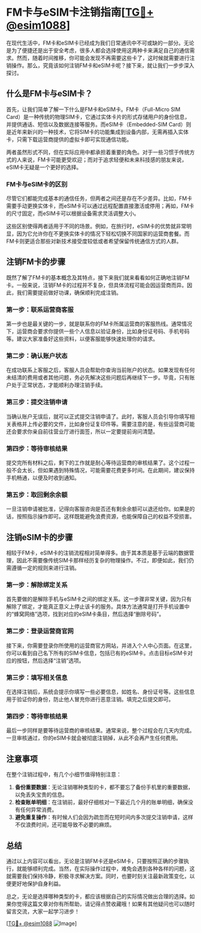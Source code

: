 # FM卡与eSIM卡注销指南[[TG💪+ @esim1088](https://t.me/s/esim1088)]

在现代生活中，FM卡和eSIM卡已经成为我们日常通讯中不可或缺的一部分。无论是为了便捷还是出于安全考虑，很多人都会选择使用这两种卡来满足自己的通信需求。然而，随着时间推移，你可能会发现不再需要这些卡了，这时候就需要进行注销操作。那么，究竟该如何注销FM卡和eSIM卡呢？接下来，就让我们一步步深入探讨。

## 什么是FM卡与eSIM卡？

首先，让我们简单了解一下什么是FM卡和eSIM卡。FM卡（Full-Micro SIM Card）是一种传统的物理SIM卡，它通过实体卡片的形式存储用户的身份信息，并提供通话、短信以及数据连接等服务。而eSIM卡（Embedded-SIM Card）则是近年来新兴的一种技术，它将SIM卡的功能集成到设备内部，无需再插入实体卡，只需下载运营商提供的虚拟卡即可实现通信功能。

两者虽然形式不同，但在实际应用中都承担着重要的角色。对于一些习惯于传统方式的人来说，FM卡可能更受欢迎；而对于追求轻便和未来科技感的朋友来说，eSIM卡无疑是一个更好的选择。

### FM卡与eSIM卡的区别

尽管它们都能完成基本的通信任务，但两者之间还是存在不少差异。比如，FM卡需要手动更换实体卡，而eSIM卡可以通过远程配置直接激活或停用；再如，FM卡的尺寸固定，而eSIM卡可以根据设备需求灵活调整大小。

这些区别使得两者适用于不同的场景。例如，在旅行时，eSIM卡的优势就非常明显，因为它允许你在不更换实体卡的情况下轻松切换不同国家的运营商套餐。而FM卡则更适合那些对新技术接受度较低或者希望保留传统通信方式的人群。

## 注销FM卡的步骤

既然了解了FM卡的基本概念及其特点，接下来我们就来看看如何正确地注销FM卡。一般来说，注销FM卡的过程并不复杂，但具体流程可能会因运营商而异。因此，我们需要提前做好功课，确保顺利完成注销。

### 第一步：联系运营商客服

第一步也是最关键的一步，就是联系你的FM卡所属运营商的客服热线。通常情况下，运营商会要求你提供一些个人信息以验证身份，比如身份证号码、手机号码等。建议大家准备好这些资料，以便客服能够快速处理你的请求。

### 第二步：确认账户状态

在成功联系上客服之后，客服人员会帮助你查询当前账户的状态。如果发现有任何未结清的费用或者其他问题，务必先解决这些问题后再继续下一步。毕竟，只有账户处于正常状态，才能顺利办理注销手续。

### 第三步：提交注销申请

当确认账户无误后，就可以正式提交注销申请了。此时，客服人员会引导你填写相关表格并上传必要的文件，比如身份证复印件等。需要注意的是，有些运营商可能还会要求你亲自前往营业厅进行面签，所以一定要提前询问清楚。

### 第四步：等待审核结果

提交完所有材料之后，剩下的工作就是耐心等待运营商的审核结果了。这个过程一般不会太长，但如果遇到特殊情况，可能需要花费更多时间。在此期间，建议保持手机畅通，以便及时收到通知。

### 第五步：取回剩余余额

一旦注销申请被批准，记得向客服咨询是否还有剩余余额可以退还给你。如果是的话，按照指示操作即可。这样既能避免浪费资源，也能保障自己的权益不受损害。

## 注销eSIM卡的步骤

相较于FM卡，eSIM卡的注销流程相对简单得多。由于其本质是基于云端的数据管理，因此不需要像传统SIM卡那样经历复杂的物理操作。不过，即便如此，我们仍需遵循一定的规则来进行注销。

### 第一步：解除绑定关系

首先要做的是解除手机与eSIM卡之间的绑定关系。这一步骤非常关键，因为只有解除了绑定，才能真正意义上停止该卡的服务。具体方法通常是打开手机设置中的“蜂窝网络”选项，找到对应的eSIM卡条目，然后选择“删除号码”。

### 第二步：登录运营商官网

接下来，你需要登录你所使用的运营商官方网站，并进入个人中心页面。在这里，你可以看到自己名下所有的SIM卡信息，包括已有的eSIM卡。点击目标eSIM卡对应的按钮，然后选择“注销”选项。

### 第三步：填写相关信息

在选择注销后，系统会提示你填写一些必要信息，如姓名、身份证号等。这些信息用于验证你的身份，防止他人冒充你进行恶意注销。填完之后提交即可。

### 第四步：等待审核结果

最后一步同样是要等待运营商的审核结果。通常来说，整个过程会在几天内完成。一旦审核通过，你的eSIM卡就会被彻底注销掉，从此不会再产生任何费用。

## 注意事项

在整个注销过程中，有几个小细节值得特别注意：

1. **备份重要数据**：无论注销哪种类型的卡，都不要忘了备份手机里的重要数据，以免丢失宝贵的信息。
2. **检查账单明细**：在注销前，最好仔细核对一下最近几个月的账单明细，确保没有任何异常消费。
3. **避免重复操作**：有时候人们会因为疏忽而在短时间内多次提交注销申请，这样不仅浪费时间，还可能导致不必要的麻烦。

## 总结

通过以上内容可以看出，无论是注销FM卡还是eSIM卡，只要按照正确的步骤执行，就能够顺利完成。当然，在实际操作过程中，难免会遇到各种各样的问题，这就需要我们保持冷静，积极寻求解决方案。同时，也要时刻关注最新政策变化，以便更好地保护自身利益。

总之，无论是选择哪种类型的卡，都应该根据自己的实际情况做出合理的选择。如果你觉得这篇文章对你有所帮助，请记得点赞收藏哦！如果有其他疑问也可以随时留言交流，大家一起学习进步！

[[TG💪+ @esim1088](https://t.me/s/esim1088) ![Image](https://i.postimg.cc/4NQfJmqS/Snipaste-2025-05-13-00-14-12.png)]